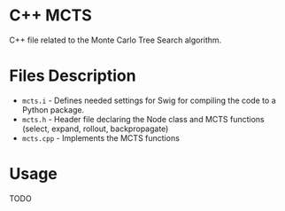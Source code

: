 # C++ MCTS
C++ file related to the Monte Carlo Tree Search algorithm.

# Files Description

- `mcts.i` - Defines needed settings for Swig for compiling the code to a Python package.
- `mcts.h` - Header file declaring the Node class and MCTS functions (select, expand, rollout, backpropagate)
- `mcts.cpp` - Implements the MCTS functions


# Usage
TODO